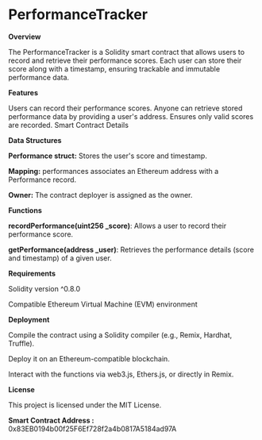 # PerformanceTracker

**Overview**

The PerformanceTracker is a Solidity smart contract that allows users to record and retrieve their performance scores. Each user can store their score along with a timestamp, ensuring trackable and immutable performance data.

**Features**

Users can record their performance scores.
Anyone can retrieve stored performance data by providing a user's address.
Ensures only valid scores are recorded.
Smart Contract Details

**Data Structures**

**Performance struct:** Stores the user's score and timestamp.

**Mapping:** performances associates an Ethereum address with a Performance record.

**Owner:** The contract deployer is assigned as the owner.

**Functions**

**recordPerformance(uint256 _score)**: Allows a user to record their performance score.

**getPerformance(address _user)**: Retrieves the performance details (score and timestamp) of a given user.

**Requirements**

Solidity version ^0.8.0

Compatible Ethereum Virtual Machine (EVM) environment

**Deployment**

Compile the contract using a Solidity compiler (e.g., Remix, Hardhat, Truffle).

Deploy it on an Ethereum-compatible blockchain.

Interact with the functions via web3.js, Ethers.js, or directly in Remix.


**License**

This project is licensed under the MIT License.

**Smart Contract Address :** 0x83EB0194b00f25F6Ef728f2a4b0817A5184ad97A
